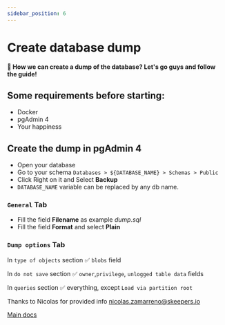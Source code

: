 ```yaml
---
sidebar_position: 6
---
```


# Create database dump

**👋 How we can create a dump of the database? Let's go guys and follow the
guide!**

## Some requirements before starting:

- Docker
- pgAdmin 4
- Your happiness

## Create the dump in pgAdmin 4

- Open your database
- Go to your schema `Databases > ${DATABASE_NAME} > Schemas > Public`
- Click Right on it and Select **Backup**
- `DATABASE_NAME` variable can be replaced by any db name.

### **`General` Tab**

- Fill the field **Filename** as example _dump.sql_
- Fill the field **Format** and select **Plain**

### **`Dump options` Tab**

In `type of objects` section ✅ `blobs` field

In `do not save` section ✅ `owner`,`privilege`, `unlogged table data` fields

In `queries` section ✅ everything, except `Load via partition root`

Thanks to Nicolas for provided info nicolas.zamarreno@skeepers.io

[Main docs](/docs/intro)
